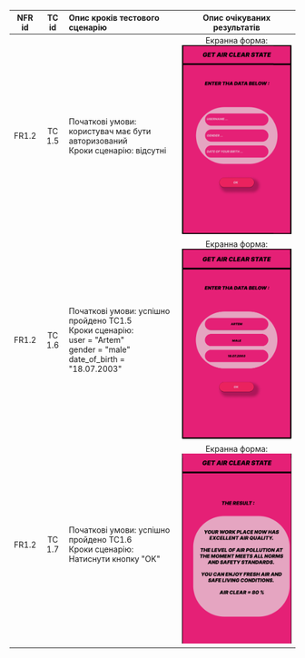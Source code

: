 |NFR id|TC id|Опис кроків тестового сценарію|Опис очікуваних результатів|
|:-----:|:-----:|:-----|:-----:|
|FR1.2|TC 1.5|Початкові умови: користувач має бути авторизований<br> Кроки сценарію: відсутні|Екранна форма:<br>![4.1](/2-SoftwareDesign/2.8-TestCases/4.1.png)|
|FR1.2|TC 1.6|Початкові умови: успішно пройдено TC1.5<br> Кроки сценарію:<br>user = "Artem"<br>gender = "male"<br> date_of_birth = "18.07.2003"|Екранна форма:<br>![4.2](/2-SoftwareDesign/2.8-TestCases/4.2.png)|
|FR1.2|TC 1.7|Початкові умови: успішно пройдено TC1.6<br> Кроки сценарію:<br>Натиснути кнопку "OK"|Екранна форма:<br>![4.3](/2-SoftwareDesign/2.8-TestCases/4.3.png)|

